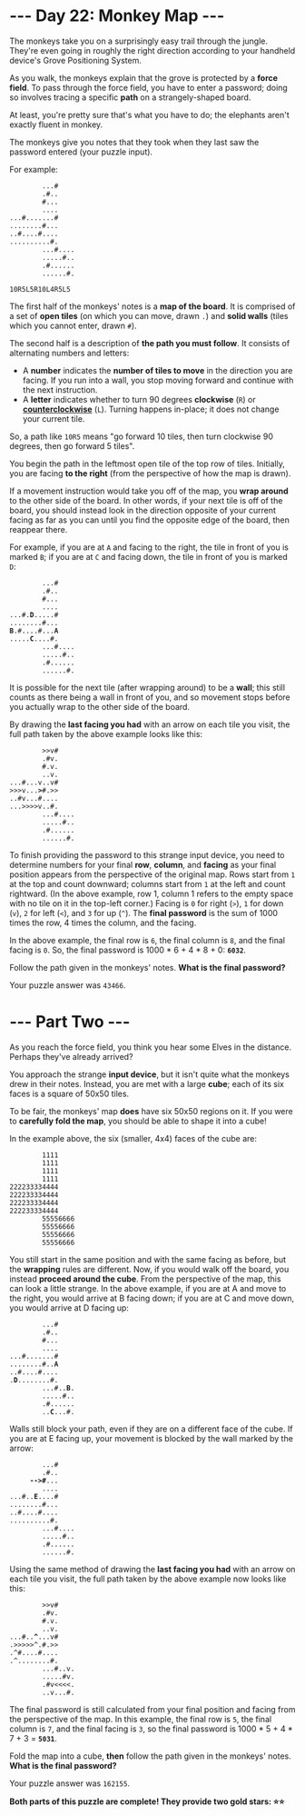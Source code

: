 # --- Day 22: Monkey Map ---

The monkeys take you on a surprisingly easy trail through the jungle. They're even going in roughly the right direction according to your handheld device's Grove Positioning System.

As you walk, the monkeys explain that the grove is protected by a **force field**. To pass through the force field, you have to enter a password; doing so involves tracing a specific **path** on a strangely-shaped board.

At least, you're pretty sure that's what you have to do; the elephants aren't exactly fluent in monkey.

The monkeys give you notes that they took when they last saw the password entered (your puzzle input).

For example:

```
        ...#
        .#..
        #...
        ....
...#.......#
........#...
..#....#....
..........#.
        ...#....
        .....#..
        .#......
        ......#.

10R5L5R10L4R5L5
```

The first half of the monkeys' notes is a **map of the board**. It is comprised of a set of **open tiles** (on which you can move, drawn `.`) and **solid walls** (tiles which you cannot enter, drawn `#`).

The second half is a description of **the path you must follow**. It consists of alternating numbers and letters:

* A **number** indicates the **number of tiles to move** in the direction you are facing. If you run into a wall, you stop moving forward and continue with the next instruction.
* A **letter** indicates whether to turn 90 degrees **clockwise** (`R`) or **[counterclockwise](# "Or &quot;anticlockwise&quot;, if you're anti-counterclockwise.")** (`L`). Turning happens in-place; it does not change your current tile.

So, a path like `10R5` means "go forward 10 tiles, then turn clockwise 90 degrees, then go forward 5 tiles".

You begin the path in the leftmost open tile of the top row of tiles. Initially, you are facing **to the right** (from the perspective of how the map is drawn).

If a movement instruction would take you off of the map, you **wrap around** to the other side of the board. In other words, if your next tile is off of the board, you should instead look in the direction opposite of your current facing as far as you can until you find the opposite edge of the board, then reappear there.

For example, if you are at `A` and facing to the right, the tile in front of you is marked `B`; if you are at `C` and facing down, the tile in front of you is marked `D`:

<pre><code>        ...#
        .#..
        #...
        ....
...#.<b>D</b>.....#
........#...
<b>B</b>.#....#...<b>A</b>
.....<b>C</b>....#.
        ...#....
        .....#..
        .#......
        ......#.
</code></pre>

It is possible for the next tile (after wrapping around) to be a **wall**; this still counts as there being a wall in front of you, and so movement stops before you actually wrap to the other side of the board.

By drawing the **last facing you had** with an arrow on each tile you visit, the full path taken by the above example looks like this:

<pre><code>        >>v#    
        .#v.    
        #.v.    
        ..v.    
...#...v..v#    
>>>v...<b>></b>#.>>    
..#v...#....    
...>>>>v..#.    
        ...#....
        .....#..
        .#......
        ......#.
</code></pre>

To finish providing the password to this strange input device, you need to determine numbers for your final **row**, **column**, and **facing** as your final position appears from the perspective of the original map. Rows start from `1` at the top and count downward; columns start from `1` at the left and count rightward. (In the above example, row 1, column 1 refers to the empty space with no tile on it in the top-left corner.) Facing is `0` for right (`>`), `1` for down (`v`), `2` for left (`<`), and `3` for up (`^`). The **final password** is the sum of 1000 times the row, 4 times the column, and the facing.

In the above example, the final row is `6`, the final column is `8`, and the final facing is `0`. So, the final password is 1000 * 6 + 4 * 8 + 0: **`6032`**.

Follow the path given in the monkeys' notes. **What is the final password?**

Your puzzle answer was `43466`.

# --- Part Two ---

As you reach the force field, you think you hear some Elves in the distance. Perhaps they've already arrived?

You approach the strange **input device**, but it isn't quite what the monkeys drew in their notes. Instead, you are met with a large **cube**; each of its six faces is a square of 50x50 tiles.

To be fair, the monkeys' map **does** have six 50x50 regions on it. If you were to **carefully fold the map**, you should be able to shape it into a cube!

In the example above, the six (smaller, 4x4) faces of the cube are:

```
        1111
        1111
        1111
        1111
222233334444
222233334444
222233334444
222233334444
        55556666
        55556666
        55556666
        55556666
```

You still start in the same position and with the same facing as before, but the **wrapping** rules are different. Now, if you would walk off the board, you instead **proceed around the cube**. From the perspective of the map, this can look a little strange. In the above example, if you are at A and move to the right, you would arrive at B facing down; if you are at C and move down, you would arrive at D facing up:

<pre><code>        ...#
        .#..
        #...
        ....
...#.......#
........#..<b>A</b>
..#....#....
.<b>D</b>........#.
        ...#..<b>B</b>.
        .....#..
        .#......
        ..<b>C</b>...#.
</code></pre>

Walls still block your path, even if they are on a different face of the cube. If you are at E facing up, your movement is blocked by the wall marked by the arrow:

<pre><code>        ...#
        .#..
     <b>-->#</b>...
        ....
...#..<b>E</b>....#
........#...
..#....#....
..........#.
        ...#....
        .....#..
        .#......
        ......#.
</code></pre>

Using the same method of drawing the **last facing you had** with an arrow on each tile you visit, the full path taken by the above example now looks like this:

<pre><code>        >>v#    
        .#v.    
        #.v.    
        ..v.    
...#..<b>^</b>...v#    
.>>>>>^.#.>>    
.^#....#....    
.^........#.    
        ...#..v.
        .....#v.
        .#v<<<<.
        ..v...#.
</code></pre>

The final password is still calculated from your final position and facing from the perspective of the map. In this example, the final row is `5`, the final column is `7`, and the final facing is `3`, so the final password is 1000 * 5 + 4 * 7 + 3 = **`5031`**.

Fold the map into a cube, **then** follow the path given in the monkeys' notes. **What is the final password?**

Your puzzle answer was `162155`.

**Both parts of this puzzle are complete! They provide two gold stars: ⭐️⭐️**
